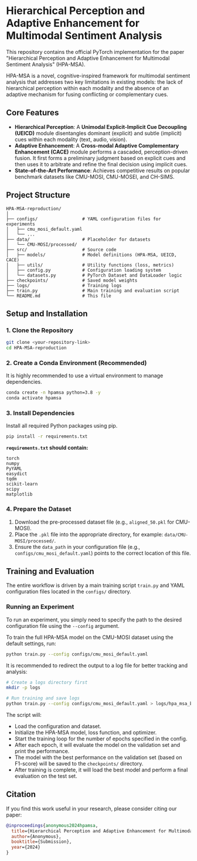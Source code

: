 # Hierarchical Perception and Adaptive Enhancement for Multimodal Sentiment Analysis

This repository contains the official PyTorch implementation for the paper "Hierarchical Perception and Adaptive Enhancement for Multimodal Sentiment Analysis" (HPA-MSA).

HPA-MSA is a novel, cognitive-inspired framework for multimodal sentiment analysis that addresses two key limitations in existing models: the lack of hierarchical perception within each modality and the absence of an adaptive mechanism for fusing conflicting or complementary cues.

## Core Features

- **Hierarchical Perception**: A **Unimodal Explicit-Implicit Cue Decoupling (UEICD)** module disentangles dominant (explicit) and subtle (implicit) cues within each modality (text, audio, vision).
- **Adaptive Enhancement**: A **Cross-modal Adaptive Complementary Enhancement (CACE)** module performs a cascaded, perception-driven fusion. It first forms a preliminary judgment based on explicit cues and then uses it to arbitrate and refine the final decision using implicit cues.
- **State-of-the-Art Performance**: Achieves competitive results on popular benchmark datasets like CMU-MOSI, CMU-MOSEI, and CH-SIMS.

## Project Structure

```
HPA-MSA-reproduction/
│
├── configs/                 # YAML configuration files for experiments
│   ├── cmu_mosi_default.yaml
│   └── ...
├── data/                    # Placeholder for datasets
│   └── CMU-MOSI/processed/
├── src/                     # Source code
│   ├── models/              # Model definitions (HPA-MSA, UEICD, CACE)
│   ├── utils/               # Utility functions (loss, metrics)
│   ├── config.py            # Configuration loading system
│   └── datasets.py          # PyTorch Dataset and DataLoader logic
├── checkpoints/             # Saved model weights
├── logs/                    # Training logs
├── train.py                 # Main training and evaluation script
└── README.md                # This file
```

## Setup and Installation

### 1. Clone the Repository

```bash
git clone <your-repository-link>
cd HPA-MSA-reproduction
```

### 2. Create a Conda Environment (Recommended)

It is highly recommended to use a virtual environment to manage dependencies.

```bash
conda create -n hpamsa python=3.8 -y
conda activate hpamsa
```

### 3. Install Dependencies

Install all required Python packages using pip.

```bash
pip install -r requirements.txt
```

**`requirements.txt` should contain:**
```
torch
numpy
PyYAML
easydict
tqdm
scikit-learn
scipy
matplotlib
```

### 4. Prepare the Dataset

1.  Download the pre-processed dataset file (e.g., `aligned_50.pkl` for CMU-MOSI).
2.  Place the `.pkl` file into the appropriate directory, for example: `data/CMU-MOSI/processed/`.
3.  Ensure the `data_path` in your configuration file (e.g., `configs/cmu_mosi_default.yaml`) points to the correct location of this file.

## Training and Evaluation

The entire workflow is driven by a main training script `train.py` and YAML configuration files located in the `configs/` directory.

### Running an Experiment

To run an experiment, you simply need to specify the path to the desired configuration file using the `--config` argument.

To train the full HPA-MSA model on the CMU-MOSI dataset using the default settings, run:

```bash
python train.py --config configs/cmu_mosi_default.yaml
```

It is recommended to redirect the output to a log file for better tracking and analysis:

```bash
# Create a logs directory first
mkdir -p logs

# Run training and save logs
python train.py --config configs/cmu_mosi_default.yaml > logs/hpa_msa_baseline.log 2>&1 &
```

The script will:
- Load the configuration and dataset.
- Initialize the HPA-MSA model, loss function, and optimizer.
- Start the training loop for the number of epochs specified in the config.
- After each epoch, it will evaluate the model on the validation set and print the performance.
- The model with the best performance on the validation set (based on F1-score) will be saved to the `checkpoints/` directory.
- After training is complete, it will load the best model and perform a final evaluation on the test set.


## Citation

If you find this work useful in your research, please consider citing our paper:

```bibtex
@inproceedings{anonymous2024hpamsa,
  title={Hierarchical Perception and Adaptive Enhancement for Multimodal Sentiment Analysis},
  author={Anonymous},
  booktitle={Submission},
  year={2024}
}

```
